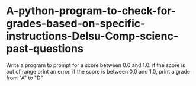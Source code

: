 # A-python-program-to-check-for-grades-based-on-specific-instructions-Delsu-Comp-scienc-past-questions
Write a program to prompt for a score between 0.0 and 1.0. if the score is out of range print an error. if the score is between 0.0 and 1.0, print a grade from "A" to "D"
